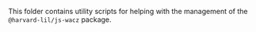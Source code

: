 This folder contains utility scripts for helping with the management of the `@harvard-lil/js-wacz` package.
